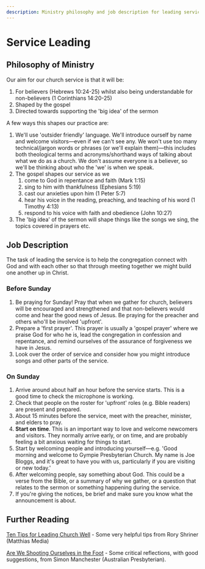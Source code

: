 ```yaml
---
description: Ministry philosophy and job description for leading services.
---
```


# Service Leading

## Philosophy of Ministry

Our aim for our church service is that it will be:

1. For believers \(Hebrews 10:24-25\) whilst also being understandable for non-believers \(1 Corinthians 14:20-25\)
2. Shaped by the gospel
3. Directed towards supporting the 'big idea' of the sermon

A few ways this shapes our practice are:

1. We'll use 'outsider friendly' language. We'll introduce ourself by name and welcome visitors—even if we can't see any. We won't use too many technical/jargon words or phrases \(or we'll explain them\)—this includes both theological terms and acronyms/shorthand ways of talking about what we do as a church. We don't assume everyone is a believer, so we'll be thinking about who the 'we' is when we speak.
2. The gospel shapes our service as we 
   1. come to God in repentance and faith \(Mark 1:15\)
   2. sing to him with thankfulness \(Ephesians 5:19\)
   3. cast our anxieties upon him \(1 Peter 5:7\)
   4. hear his voice in the reading, preaching, and teaching of his word \(1 Timothy 4:13\)
   5. respond to his voice with faith and obedience \(John 10:27\)
3. The 'big idea' of the sermon will shape things like the songs we sing, the topics covered in prayers etc.

## Job Description

The task of leading the service is to help the congregation connect with God and with each other so that through meeting together we might build one another up in Christ.

### Before Sunday

1. Be praying for Sunday! Pray that when we gather for church, believers will be encouraged and strengthened and that non-believers would come and hear the good news of Jesus. Be praying for the preacher and others who'll be involved 'upfront'.
2. Prepare a 'first prayer'. This prayer is usually a 'gospel prayer' where we praise God for who he is,  lead the congregation in confession and repentance, and remind ourselves of the assurance of forgiveness we have in Jesus.
3. Look over the order of service and consider how you might introduce songs and other parts of the service.

### On Sunday

1. Arrive around about half an hour before the service starts. This is a good time to check the microphone is working.
2. Check that people on the roster for 'upfront' roles \(e.g. Bible readers\) are present and prepared. 
3. About 15 minutes before the service, meet with the preacher, minister, and elders to pray.
4. **Start on time**. This is an important way to love and welcome newcomers and visitors. They normally arrive early, or on time, and are probably feeling a bit anxious waiting for things to start.
5. Start by welcoming people and introducing yourself—e.g. 'Good morning and welcome to Gympie Presbyterian Church. My name is Joe Bloggs, and it's great to have you with us, particularly if you are visiting or new today.'
6. After welcoming people, say something about God. This could be a verse from the Bible, or a summary of why we gather, or a question that relates to the sermon or something happening during the service.
7. If you're giving the notices, be brief and make sure you know what the announcement is about.

## Further Reading

[Ten Tips for Leading Church Well](https://gotherefor.com/offer.php?intid=29247&changestore=true) - Some very helpful tips from Rory Shriner \(Matthias Media\)

[Are We Shooting Ourselves in the Foot](https://ap.org.au/2020/08/27/are-we-shooting-ourselves-in-the-foot/) - Some critical reflections, with good suggestions, from Simon Manchester \(Australian Presbyterian\).


